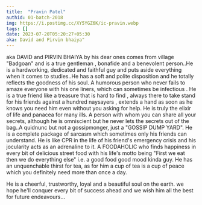 ```yaml
---
title:  "Pravin Patel"
authid: 01-batch-2018
img: https://i.postimg.cc/XY5YGZ6K/ic-pravin.webp
tags: []
date: 2023-07-20T05:20:27+05:30
aka: David and Pirvin bhaiya"
---
```


aka DAVID and PIRVIN BHAIYA by his dear ones comes from village "Badgoan" and is a true gentleman , bonafide and a benevolent person..He is a hardworking, dedicated and faithful guy and puts aside everything when it comes to studies..He has a soft and polite disposition and he totally reflects the goodness of his soul. A humorous person who never fails to amaze everyone with his one liners, which can sometimes be infectious . He is a true friend like a treasure that is hard to find , always there to take stand for his friends against a hundred naysayers , extends a hand as soon as he knows you need him even without you asking for help. He is truly the elixir of life and panacea for many ills. A person with whom you can share all your secrets, although he is omniscient but he never lets the secrets out of the bag..A quidnunc but not a gossipmonger, just a "GOSSIP DUMP YARD". He is a complete package of sarcasm which sometimes only his friends can understand. He is like CPR in the life of his friend's emergency crisis and his jocularity acts as an adrenaline to it. A FOODAHOLIC who finds happiness in every bit of delicious street food with his life's motto being "First we eat then we do everything else" i.e. a good food good mood kinda guy. He has an unquenchable thirst for tea, as for him a cup of tea is a cup of peace which you definitely need more than once a day.

He is a cheerful, trustworthy, loyal and a beautiful soul on the earth. we hope he'll conquer every bit of success ahead and we wish him all the best for future endeavours…
